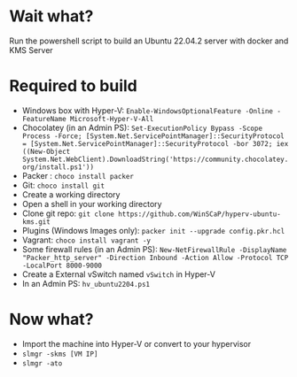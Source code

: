 # Wait what?
Run the powershell script to build an Ubuntu 22.04.2 server with docker and KMS Server

# Required to build

- Windows box with Hyper-V: `Enable-WindowsOptionalFeature -Online -FeatureName Microsoft-Hyper-V-All`
- Chocolatey (in an Admin PS): `Set-ExecutionPolicy Bypass -Scope Process -Force; [System.Net.ServicePointManager]::SecurityProtocol = [System.Net.ServicePointManager]::SecurityProtocol -bor 3072; iex ((New-Object System.Net.WebClient).DownloadString('https://community.chocolatey.org/install.ps1'))`
- Packer : `choco install packer`
- Git: `choco install git`
- Create a working directory
- Open a shell in your working directory
- Clone git repo: `git clone https://github.com/WinSCaP/hyperv-ubuntu-kms.git`
- Plugins (Windows Images only): `packer init --upgrade config.pkr.hcl`
- Vagrant: `choco install vagrant -y`
- Some firewall rules (in an Admin PS): `New-NetFirewallRule -DisplayName "Packer_http_server" -Direction Inbound -Action Allow -Protocol TCP -LocalPort 8000-9000`
- Create a External vSwitch named `vSwitch` in Hyper-V
- In an Admin PS: `hv_ubuntu2204.ps1`

# Now what?
- Import the machine into Hyper-V or convert to your hypervisor
- `slmgr -skms [VM IP]`
- `slmgr -ato`
